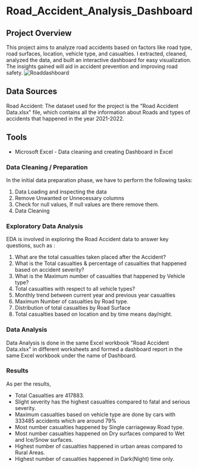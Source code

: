 # Road_Accident_Analysis_Dashboard

## Project Overview
This project aims to analyze road accidents based on factors like road type, road surfaces, location, vehicle type, and casualties. I extracted, cleaned, analyzed the data, and built an interactive dashboard for easy visualization. The insights gained will aid in accident prevention and improving road safety.
![Roaddashboard](https://github.com/Sushma1134/Road_Accident_Analysis_Dashboard/assets/153356425/c0a92647-9eb8-45f3-bca4-565ef47c586f)

## Data Sources
Road Accident: The dataset used for the project is the "Road Accident Data.xlsx" file, which contains all the information about Roads and types of accidents that happened in the year 2021-2022.

## Tools 
- Microsoft Excel - Data cleaning and creating Dashboard in Excel

### Data Cleaning / Preparation
In the initial data preparation phase, we have to perform the following tasks:
1. Data Loading and inspecting the data
2. Remove Unwanted or Unnecessary columns 
3. Check for null values, If null values are there remove them.
4. Data Cleaning  

### Exploratory Data Analysis
EDA is involved in exploring the Road Accident data to answer key questions, such as :
1. What are the total casualties taken placed after the Accident?
2. What is the Total casualties & percentage of casualties that happened based on accident severity?
3. What is the Maximum number of casualties that happened by Vehicle type?
4. Total casualties with respect to all vehicle types?
5. Monthly trend between current year and previous year casualties
6. Maximum Number of casualties by Road type.
7. Distribution of total casualties by Road Surface
8. Total casualties based on location and by time means day/night.


### Data Analysis
 
 Data Analysis is done in the same Excel workbook "Road Accident Data.xlsx" in different worksheets and formed a dashboard report in the same Excel workbook under the name of Dashboard.

 ### Results 
As per the results,
- Total Casualties are 417883.
- Slight severity has the highest casualties compared to fatal and serious severity.
- Maximum casualties based on vehicle type are done by cars with 333485 accidents which are around 79%
- Most number casualties happened by Single carriageway Road type.
- Most number casualties happened on Dry surfaces compared to Wet and Ice/Snow surfaces.
- Highest number of casualties happened in urban areas compared to Rural Areas.
- Highest number of casualties happened in Dark(Night) time only.
